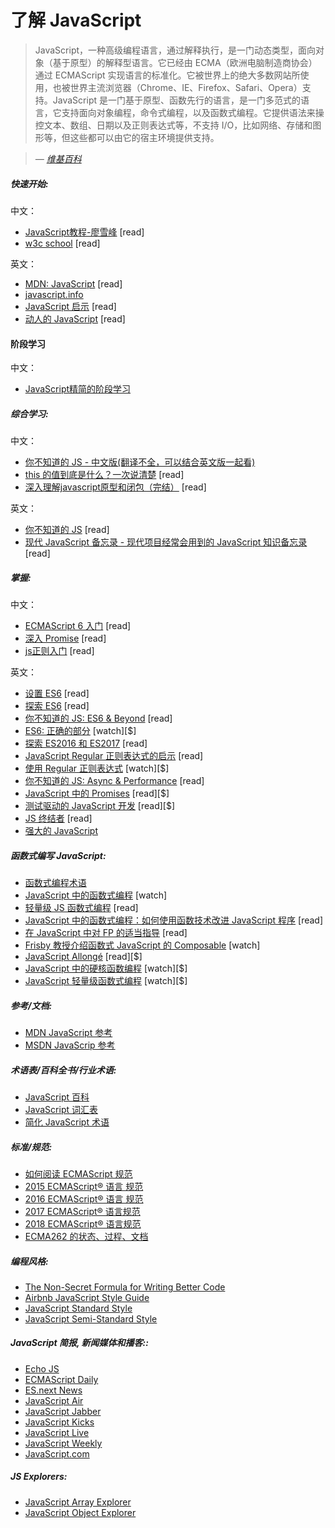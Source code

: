 # 了解 JavaScript

> JavaScript，一种高级编程语言，通过解释执行，是一门动态类型，面向对象（基于原型）的解释型语言。它已经由 ECMA（欧洲电脑制造商协会）通过 ECMAScript 实现语言的标准化。它被世界上的绝大多数网站所使用，也被世界主流浏览器（Chrome、IE、Firefox、Safari、Opera）支持。JavaScript 是一门基于原型、函数先行的语言，是一门多范式的语言，它支持面向对象编程，命令式编程，以及函数式编程。它提供语法来操控文本、数组、日期以及正则表达式等，不支持 I/O，比如网络、存储和图形等，但这些都可以由它的宿主环境提供支持。

><cite>&#8212; [维基百科](https://en.wikipedia.org/wiki/JavaScript)</cite>

##### 快速开始:

中文：
* [JavaScript教程-廖雪峰](https://www.liaoxuefeng.com/wiki/001434446689867b27157e896e74d51a89c25cc8b43bdb3000) [read]
* [w3c school](http://www.w3school.com.cn/) [read]

英文：
* [MDN: JavaScript](https://developer.mozilla.org/en-US/docs/Learn/JavaScript) [read]
* [javascript.info](http://javascript.info/)
* [JavaScript 启示](http://www.javascriptenlightenment.com/) [read]
* [动人的 JavaScript](http://eloquentjavascript.net/) [read]

#### 阶段学习

中文：
* [JavaScript精简的阶段学习](../translation/brief-javascript-roadmap/brief-javascript-roadmap.md)

##### 综合学习:

中文：
* [你不知道的 JS - 中文版(翻译不全，可以结合英文版一起看)](https://github.com/kangbin/You-Dont-Know-JS)
* [this 的值到底是什么？一次说清楚](https://zhuanlan.zhihu.com/p/23804247) [read]
* [深入理解javascript原型和闭包（完结）](https://www.cnblogs.com/wangfupeng1988/p/3977924.html) [read]

英文：
* [你不知道的 JS](https://github.com/getify/You-Dont-Know-JS/) [read]
* [现代 JavaScript 备忘录 - 现代项目经常会用到的 JavaScript 知识备忘录](https://github.com/mbeaudru/modern-js-cheatsheet) [read]

##### 掌握:

中文：
* [ECMAScript 6 入门](http://es6.ruanyifeng.com/) [read]
* [深入 Promise](https://zhuanlan.zhihu.com/p/25178630) [read]
* [js正则入门](https://segmentfault.com/a/1190000009324194) [read]

英文：
* [设置 ES6](https://leanpub.com/setting-up-es6) [read]
* [探索 ES6](http://exploringjs.com/es6.html) [read]
* [你不知道的 JS: ES6 & Beyond](https://github.com/getify/You-Dont-Know-JS/blob/master/es6%20&%20beyond/README.md#you-dont-know-js-es6--beyond) [read]
* [ES6: 正确的部分](https://frontendmasters.com/courses/es6-right-parts/) [watch][$]
* [探索 ES2016 和 ES2017](http://exploringjs.com/es2016-es2017.html) [read]
* [JavaScript Regular 正则表达式的启示](http://codylindley.com/techpro/2013_05_14__javascript-regular-expression-/) [read]
* [使用 Regular 正则表达式](http://www.lynda.com/Regular-Expressions-tutorials/Using-Regular-Expressions/85870-2.html) [watch][$]
* [你不知道的 JS: Async & Performance](https://github.com/getify/You-Dont-Know-JS/blob/master/async%20&%20performance/README.md#you-dont-know-js-async--performance) [read]
* [JavaScript 中的 Promises](http://www.amazon.com/JavaScript-Promises-Daniel-Parker/dp/1449373216/ref=pd_sim_sbs_14_5) [read][$]
* [测试驱动的 JavaScript 开发](http://www.amazon.com/dp/0321683919/) [read][$]
* [JS 终结者](https://mythbusters.js.org/index.html) [read]
* [强大的 JavaScript](https://molily.de/robust-javascript/)

##### 函数式编写 JavaScript:

* [函数式编程术语](https://github.com/hemanth/functional-programming-jargon#functional-programming-jargon)
* [JavaScript 中的函数式编程](https://www.youtube.com/watch?v=BMUiFMZr7vk&list=PL0zVEGEvSaeEd9hlmCXrk5yUyqUag-n84) [watch]
* [轻量级 JS 函数式编程](https://github.com/getify/Functional-Light-JS) [read]
* [JavaScript 中的函数式编程：如何使用函数技术改进 JavaScript 程序](https://www.amazon.com/Functional-Programming-JavaScript-functional-techniques/dp/1617292826/ref=sr_1_1?&_encoding=UTF8&tag=fronenddevejo-20&linkCode=ur2&linkId=dcc6b0cb7de57fa841f1b178d2d54b9d&camp=1789&creative=9325) [read]
* [在 JavaScript 中对 FP 的适当指导](https://drboolean.gitbooks.io/mostly-adequate-guide/content/) [read]
* [Frisby 教授介绍函数式 JavaScript 的 Composable](https://egghead.io/courses/professor-frisby-introduces-composable-functional-javascript) [watch]
* [JavaScript Allongé](https://leanpub.com/javascriptallongesix) [read][$]
* [JavaScript 中的硬核函数编程](https://frontendmasters.com/courses/functional-javascript/) [watch][$]
* [JavaScript 轻量级函数式编程](https://frontendmasters.com/courses/functional-js-lite/) [watch][$]

##### 参考/文档:

* [MDN JavaScript 参考](https://developer.mozilla.org/en-US/docs/Web/JavaScript/Reference)
* [MSDN JavaScrip 参考](https://msdn.microsoft.com/en-us/library/yek4tbz0.aspx)

##### 术语表/百科全书/行业术语:

* [JavaScript 百科](http://www.crockford.com/javascript/encyclopedia/)
* [JavaScript 词汇表](https://www.codecademy.com/articles/glossary-javascript)
* [简化 JavaScript 术语](http://jargon.js.org/)

##### 标准/规范:

* [如何阅读 ECMAScript 规范](https://timothygu.me/es-howto/)
* [2015 ECMAScript® 语言 规范](http://www.ecma-international.org/ecma-262/6.0/index.html)
* [2016 ECMAScript® 语言 规范](https://www.ecma-international.org/ecma-262/7.0/index.html)
* [2017 ECMAScript® 语言规范](http://www.ecma-international.org/ecma-262/8.0/index.html)
* [2018 ECMAScript® 语言规范](https://tc39.github.io/ecma262/)
* [ECMA262 的状态、过程、文档](https://github.com/tc39/ecma262)

##### 编程风格:

* [The Non-Secret Formula for Writing Better Code](https://hackernoon.com/the-non-secret-formula-for-writing-better-code-e41d1ff38682)
* [Airbnb JavaScript Style Guide](http://airbnb.io/javascript/)
* [JavaScript Standard Style](http://standardjs.com/rules.html)
* [JavaScript Semi-Standard Style](https://github.com/Flet/semistandard)

##### JavaScript 简报, 新闻媒体和播客::

* [Echo JS](http://www.echojs.com/)
* [ECMAScript Daily](https://ecmascript-daily.github.io/)
* [ES.next News](http://esnextnews.com/)
* [JavaScript Air](https://javascriptair.com/)
* [JavaScript Jabber](https://devchat.tv/js-jabber/)
* [JavaScript Kicks](http://javascriptkicks.com/)
* [JavaScript Live](https://jslive.com/)
* [JavaScript Weekly](http://javascriptweekly.com/)
* [JavaScript.com](https://www.javascript.com/news)

##### JS Explorers:

* [JavaScript Array Explorer](https://sdras.github.io/array-explorer/)
* [JavaScript Object Explorer](https://sdras.github.io/object-explorer/)
